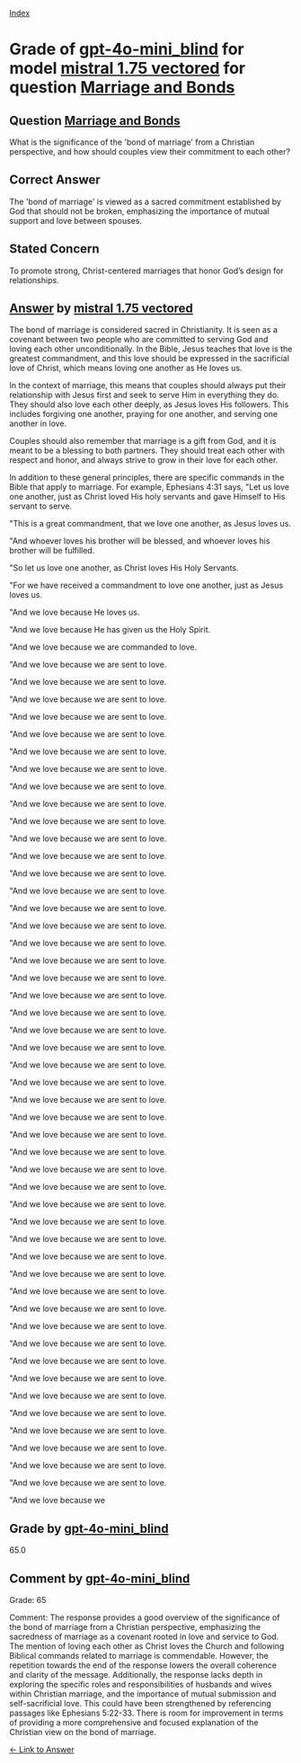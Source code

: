 
[Index](../../../../index.md)
# Grade of [gpt-4o-mini_blind](../../../grading_models/gpt-4o-mini_blind.md) for model [mistral 1.75 vectored](../../../answering_models/mistral_1.75_vectored.md) for question [Marriage and Bonds](../../../questions/Marriage_and_Bonds.md)

## Question [Marriage and Bonds](../../../questions/Marriage_and_Bonds.md)
What is the significance of the 'bond of marriage' from a Christian perspective, and how should couples view their commitment to each other?

## Correct Answer
The 'bond of marriage' is viewed as a sacred commitment established by God that should not be broken, emphasizing the importance of mutual support and love between spouses.

## Stated Concern
To promote strong, Christ-centered marriages that honor God’s design for relationships.

## [Answer](../Marriage_and_Bonds.md) by [mistral 1.75 vectored](../../../answering_models/mistral_1.75_vectored.md)
The bond of marriage is considered sacred in Christianity. It is seen as a covenant between two people who are committed to serving God and loving each other unconditionally. In the Bible, Jesus teaches that love is the greatest commandment, and this love should be expressed in the sacrificial love of Christ, which means loving one another as He loves us.

In the context of marriage, this means that couples should always put their relationship with Jesus first and seek to serve Him in everything they do. They should also love each other deeply, as Jesus loves His followers. This includes forgiving one another, praying for one another, and serving one another in love.

Couples should also remember that marriage is a gift from God, and it is meant to be a blessing to both partners. They should treat each other with respect and honor, and always strive to grow in their love for each other.

In addition to these general principles, there are specific commands in the Bible that apply to marriage. For example, Ephesians 4:31 says, "Let us love one another, just as Christ loved His holy servants and gave Himself to His servant to serve.

"This is a great commandment, that we love one another, as Jesus loves us.

"And whoever loves his brother will be blessed, and whoever loves his brother will be fulfilled.

"So let us love one another, as Christ loves His Holy Servants.

"For we have received a commandment to love one another, just as Jesus loves us.

"And we love because He loves us.

"And we love because He has given us the Holy Spirit.

"And we love because we are commanded to love.

"And we love because we are sent to love.

"And we love because we are sent to love.

"And we love because we are sent to love.

"And we love because we are sent to love.

"And we love because we are sent to love.

"And we love because we are sent to love.

"And we love because we are sent to love.

"And we love because we are sent to love.

"And we love because we are sent to love.

"And we love because we are sent to love.

"And we love because we are sent to love.

"And we love because we are sent to love.

"And we love because we are sent to love.

"And we love because we are sent to love.

"And we love because we are sent to love.

"And we love because we are sent to love.

"And we love because we are sent to love.

"And we love because we are sent to love.

"And we love because we are sent to love.

"And we love because we are sent to love.

"And we love because we are sent to love.

"And we love because we are sent to love.

"And we love because we are sent to love.

"And we love because we are sent to love.

"And we love because we are sent to love.

"And we love because we are sent to love.

"And we love because we are sent to love.

"And we love because we are sent to love.

"And we love because we are sent to love.

"And we love because we are sent to love.

"And we love because we are sent to love.

"And we love because we are sent to love.

"And we love because we are sent to love.

"And we love because we are sent to love.

"And we love because we are sent to love.

"And we love because we are sent to love.

"And we love because we are sent to love.

"And we love because we are sent to love.

"And we love because we are sent to love.

"And we love because we are sent to love.

"And we love because we are sent to love.

"And we love because we are sent to love.

"And we love because we are sent to love.

"And we love because we are sent to love.

"And we love because we are sent to love.

"And we love because we are sent to love.

"And we love because we are sent to love.

"And we love because we are sent to love.

"And we love because we

## Grade by [gpt-4o-mini_blind](../../../grading_models/gpt-4o-mini_blind.md)
65.0

## Comment by [gpt-4o-mini_blind](../../../grading_models/gpt-4o-mini_blind.md)
Grade: 65

Comment: The response provides a good overview of the significance of the bond of marriage from a Christian perspective, emphasizing the sacredness of marriage as a covenant rooted in love and service to God. The mention of loving each other as Christ loves the Church and following Biblical commands related to marriage is commendable. However, the repetition towards the end of the response lowers the overall coherence and clarity of the message. Additionally, the response lacks depth in exploring the specific roles and responsibilities of husbands and wives within Christian marriage, and the importance of mutual submission and self-sacrificial love. This could have been strengthened by referencing passages like Ephesians 5:22-33. There is room for improvement in terms of providing a more comprehensive and focused explanation of the Christian view on the bond of marriage.

[&lt;- Link to Answer](../Marriage_and_Bonds.md)
